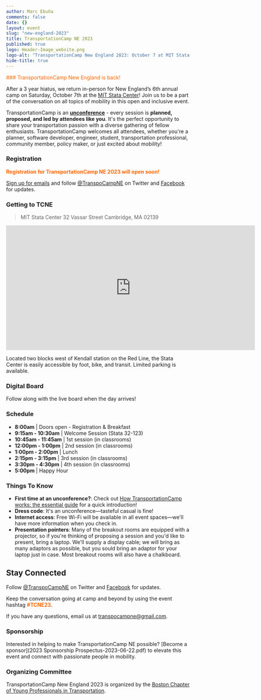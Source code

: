 ```yaml
---
author: Marc Ebuña
comments: false
date: {}
layout: event
slug: "new-england-2023"
title: TransportationCamp NE 2023
published: true
logo: Header-Image_website.png
logo-alt: "TransportationCamp New England 2023: October 7 at MIT Stata Center"
hide-title: true
---
```



<span style="color: #FF6600;">
### TransportationCamp New England is back!
</span>

After a 3 year hiatus, we return in-person for New England’s 6th annual camp on Saturday, October 7th at the [MIT Stata Center](https://www.google.com/maps/dir//Stata+Center,+32+Vassar+St,+Cambridge,+MA+02139/@42.3616134,-71.0932104,17z/data=!4m18!1m8!3m7!1s0x89e370a95d3025a9:0xb1de557289ff6bbe!2sStata+Center,+32+Vassar+St,+Cambridge,+MA+02139!3b1!8m2!3d42.3616095!4d-71.0906355!16zL20vMDEyamZ2!4m8!1m0!1m5!1m1!1s0x89e370a95d3025a9:0xb1de557289ff6bbe!2m2!1d-71.0906355!2d42.3616095!3e3?entry=ttu)! Join us to be a part of the conversation on all topics of mobility in this open and inclusive event.

TransportationCamp is an **[unconference](https://en.wikipedia.org/wiki/Unconference)** - every session is **planned, proposed, and led by attendees like you**. It&#39;s the perfect opportunity to share your transportation passion with a diverse gathering of fellow enthusiasts. TransportationCamp welcomes all attendees, whether you&#39;re a planner, software developer, engineer, student, transportation professional, community member, policy maker, or just excited about mobility!

### Registration

<span style="color: #FF6600;">**Registration for TransportationCamp NE 2023 will open soon!**</span>

[Sign up for emails](https://mailchi.mp/c4f666d15575/tcampne) and follow [@TranspoCampNE](https://twitter.com/TranspoCampNE) on Twitter and [Facebook](https://www.facebook.com/TranspoCampNE/) for updates.


### Getting to TCNE

>MIT Stata Center
> 32 Vassar Street
> Cambridge, MA 02139

<iframe src="https://www.google.com/maps/embed?pb=!1m18!1m12!1m3!1d2948.1032700262726!2d-71.09285873454364!3d42.36163837918683!2m3!1f0!2f0!3f0!3m2!1i1024!2i768!4f13.1!3m3!1m2!1s0x89e370a95d3025a9%3A0xb1de557289ff6bbe!2sRay+and+Maria+Stata+Center%2C+Cambridge%2C+MA+02142!5e0!3m2!1sen!2sus!4v1513384065723" width="680" height="340" frameborder="0" style="border:0" allowfullscreen></iframe>

Located two blocks west of Kendall station on the Red Line, the Stata Center is easily accessible by foot, bike, and transit. Limited parking is available.

### Digital Board
Follow along with the live board when the day arrives!

### Schedule

* **8:00am** | Doors open - Registration & Breakfast
* **9:15am - 10:30am** | Welcome Session (Stata 32-123)
* **10:45am - 11:45am** | 1st session (in classrooms)
* **12:00pm - 1:00pm** | 2nd session (in classrooms)
* **1:00pm - 2:00pm** | Lunch
* **2:15pm - 3:15pm** | 3rd session (in classrooms)
* **3:30pm - 4:30pm** | 4th session (in classrooms)
* **5:00pm** | Happy Hour

### Things To Know

* **First time at an unconference?**: Check out [How TransportationCamp works: the essential guide](/2011/02/how-transportationcamp-works-the-essential-guide) for a quick introduction!
* **Dress code**: It's an unconference—tasteful casual is fine!
* **Internet access**: Free Wi-Fi will be available in all event spaces—we'll have more information when you check in.
* **Presentation pointers**: Many of the breakout rooms are equipped with a projector, so if you're thinking of proposing a session and you'd like to present, bring a laptop. We'll supply a display cable; we will bring as many adaptors as possible, but you sould bring an adaptor for your laptop just in case. Most breakout rooms will also have a chalkboard.

## Stay Connected

Follow [@TranspoCampNE](https://twitter.com/TranspoCampNE) on Twitter and [Facebook](https://www.facebook.com/TranspoCampNE/) for updates.

Keep the conversation going at camp and beyond by using the event hashtag <span style="color: #FF6600;">**#TCNE23**</span>.

If you have any questions, email us at <transpocampne@gmail.com>.

### Sponsorship

Interested in helping to make TransportationCamp NE possible? [Become a sponsor](2023 Sponsorship Prospectus-2023-06-22.pdf) to elevate this event and connect with passionate people in mobility.

<style type="text/css">
.sponsors {
  text-align: center;
}

.sponsor {
  display: inline-block;
  padding: 0.5em;
  vertical-align: middle;
}

.platinum .sponsor {
  max-width: 300px;
}

.gold .sponsor {
  max-width: 250px;
}

.silver .sponsor {
  max-width: 200px;
}

.bronze .sponsor {
  max-width: 175px;
}
</style>


### Organizing Committee

TransportationCamp New England 2023 is organized by the [Boston Chapter of Young Professionals in Transportation](https://yptransportation.org/boston/).